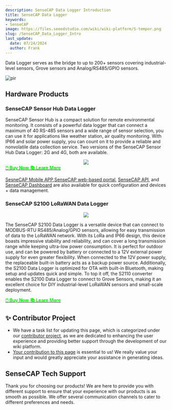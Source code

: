 ```yaml
---
description: SenseCAP Data Logger Introduction
title: SenseCAP Data Logger 
keywords:
- SenseCAP
image: https://files.seeedstudio.com/wiki/wiki-platform/S-tempor.png
slug: /SenseCAP_Data_Logger_Intro
last_update:
  date: 07/24/2024
  author: Frank
---
```


Data Logger serves as the bridge to up to 200+ sensors covering industrial-level sensors, Grove sensors and Analog/RS485/GPIO sensors.

<p style={{textAlign: 'center'}}><img src="https://sensecap-solution-upload.cdn.seeed.cn/cc/2022/09/8939fbb3c723aea6c946d42bd464ee32-1.png?x-oss-process=image%2Fformat,webp" alt="pir" width={1000} height="auto" /></p>


## Hardware Products

### SenseCAP Sensor Hub Data Logger

SenseCAP Sensor Hub is a compact solution for remote environmental monitoring. It consists of a powerful data logger that can connect a maximum of 40 RS-485 sensors and a wide range of sensor selection, you can use it for applications like weather station, air quality monitoring. With IP66 and solar power supply, you can count on it to provide a reliable and nonvolatile data collection service. Two versions of the SenseCAP Sensor Hub Data Logger: 2G and 4G, both are available.

<div align="center"><img width="{800}" src="https://files.seeedstudio.com/wiki/SenseCAP/introduction/hub.png"/></div>

<div class="get_one_now_container" style={{textAlign: 'center'}}>
    <a class="get_one_now_item" href="https://www.seeedstudio.com/SenseCAP-Sensor-Hub-4G-Data-Logger-with-builtin-battery-p-4852.html"><strong><span><font color={'FFFFFF'} size={"4"}> 🖱️ Buy Now</font></span></strong>
    </a>
    <a class="get_one_now_item" href="https://wiki.seeedstudio.com/Sensor/SenseCAP/SenseCAP_Data_Logger/SenseCAP-Sensor-Hub-Data-Logger/" ><strong><span><font color={'FFFFFF'} size={"4"}> 📚 Learn More</font></span></strong>
    </a>
</div>

[SesneCAP Mobile APP](https://solution.seeedstudio.com/product/software-cloud-sensecap-app/),[SenseCAP web-based portal](https://solution.seeedstudio.com/product/software-cloud-sensecap-portal/), [SenseCAP API](https://sensecap-docs.seeed.cc/introduction.html), and [SenseCAP Dashboard](https://solution.seeedstudio.com/product/software-cloud-sensecap-dashboard/) are also available for quick configuration and devices + data management.


### SenseCAP S2100 LoRaWAN Data Logger

<div align="center"><img width="{800}" src="https://files.seeedstudio.com/wiki/SenseCAP/introduction/log.png"/></div>


The SenseCAP S2100 Data Logger is a versatile device that can connect to MODBUS-RTU RS485/Analog/GPIO sensors, allowing for easy transmission of data to the LoRaWAN network. With its LoRa and IP66 design, this device boasts impressive stability and reliability, and can cover a long transmission range while keeping ultra-low power consumption. It is perfect for outdoor use, and can be powered by battery or connected to a 12V external power supply for even greater flexibility. When connected to the 12V power supply, the replaceable built-in battery acts as a backup power source. Additionally, the S2100 Data Logger is optimized for OTA with built-in Bluetooth, making setup and updates quick and simple. To top it off, the S2110 converter enables the S2100 Data Logger to connect to Grove Sensors, making it an excellent choice for DIY industrial-level LoRaWAN sensors and small-scale deployment.

<div class="get_one_now_container" style={{textAlign: 'center'}}>
    <a class="get_one_now_item" href="https://www.seeedstudio.com/SenseCAP-S2100-LoRaWAN-Data-Logger-p-5361.html"><strong><span><font color={'FFFFFF'} size={"4"}> 🖱️ Buy Now</font></span></strong>
    </a>
    <a class="get_one_now_item" href="https://wiki.seeedstudio.com/Sensor/SenseCAP/SenseCAP_Data_Logger/Data_Logger/" ><strong><span><font color={'FFFFFF'} size={"4"}> 📚 Learn More</font></span></strong>
    </a>
</div>


## ✨ Contributor Project

- We have a task list for updating this page, which is categorized under our [contributor project](https://github.com/orgs/Seeed-Studio/projects/6/views/1?pane=issue&itemId=30957479), as we are dedicated to enhancing the user experience and providing better support through the development of our wiki platform.
- [Your contribution to this page](https://github.com/orgs/Seeed-Studio/projects/6/views/1?pane=issue&itemId=33961929) is essential to us! We really value your input and would greatly appreciate your assistance in generating ideas.

## SenseCAP Tech Support

Thank you for choosing our products! We are here to provide you with different support to ensure that your experience with our products is as smooth as possible. We offer several communication channels to cater to different preferences and needs.

<div class="button_tech_support_container">
<a href="https://discord.gg/sensecap" class="button_tech_support_sensecap"></a>
<a href="https://support.sensecapmx.com/portal/en/home" class="button_tech_support_sensecap3"></a>
</div>

<div class="button_tech_support_container">
<a href="mailto:support@sensecapmx.com" class="button_tech_support_sensecap2"></a>
<a href="https://github.com/Seeed-Studio/wiki-documents/discussions/69" class="button_discussion"></a>
</div>
